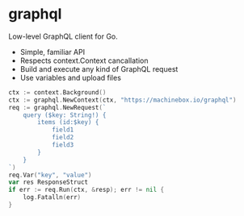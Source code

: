 # graphql

Low-level GraphQL client for Go.

* Simple, familiar API
* Respects context.Context cancallation
* Build and execute any kind of GraphQL request
* Use variables and upload files

```go
ctx := context.Background()
ctx := graphql.NewContext(ctx, "https://machinebox.io/graphql")
req := graphql.NewRequest(`
    query ($key: String!) {
        items (id:$key) {
            field1
            field2
            field3
        }
    }
`)
req.Var("key", "value")
var res ResponseStruct
if err := req.Run(ctx, &resp); err != nil {
    log.Fatalln(err)
}
```
